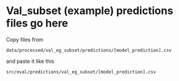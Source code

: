 # Val_subset (example) predictions files go here

Copy files from

```
data/processed/val_eg_subset/predictions/[model_prediction].csv
```

and paste it like this

```
src/eval/predictions/val_eg_subset/[model_prediction].csv
```